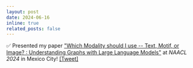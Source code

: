```yaml
---
layout: post
date: 2024-06-16 
inline: true
related_posts: false
---
```



✅ Presented my paper ["Which Modality should I use -- Text, Motif, or Image? : Understanding Graphs with Large Language Models"](https://aclanthology.org/2024.findings-naacl.34/) at _NAACL 2024_ in Mexico City! [[Tweet]](https://x.com/geekylildeb/status/1803542147460690103)
